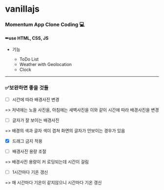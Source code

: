 # vanillajs

### Momentum App Clone Coding 💻

#### ✏use HTML, CSS, JS

- 기능

  - ToDo List
  - Weather with Geolocation
  - Clock

<hr/>

### ✅보완하면 좋을 것들

- [ ] 시간에 따라 배경사진 변경

=> 저녁에는 노을 사진을, 아침에는 새벽사진을 이와 같이 시간에 따라 배경사진을 변경

- [ ] 글자가 잘 보이는 배경사진

=> 배경의 색과 글자 색이 겹쳐 화면의 글자가 안보이는 경우가 있음

- [x] 드래그 금지 적용

- [ ] 배경사진 용량 조절

=> 배경사진 용량이 커 로딩되는데 시간이 걸림

- [ ] 1시간마다 기온 갱신

=> 매 시간마다 기온이 같지않으니 시간마다 기온 갱신
